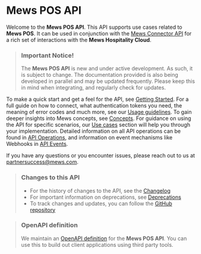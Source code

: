 # Mews POS API

Welcome to the __Mews POS API__. This API supports use cases related to __Mews POS__. It can be used in conjunction with the [Mews Connector API](https://mews-systems.gitbook.io/connector-api) for a rich set of interactions with the **Mews Hospitality Cloud**.

> ### Important Notice!
> The __Mews POS API__ is new and under active development. As such, it is subject to change. The documentation provided is also being developed in parallel and may be updated frequently. Please keep this in mind when integrating, and regularly check for updates.

To make a quick start and get a feel for the API, see [Getting Started](getting-started/README.md). For a full guide on how to connect, what authentication tokens you need, the meaning of error codes and much more, see our [Usage guidelines](guidelines/README.md). To gain deeper insights into Mews concepts, see [Concepts](concepts/README.md). For guidance on using the API for specific scenarios, our [Use cases](use-cases/README.md) section will help you through your implementation. Detailed information on all API operations can be found in [API Operations](operations/README.md), and information on event mechanisms like Webhooks in [API Events](events/README.md).

If you have any questions or you encounter issues, please reach out to us at [partnersuccess@mews.com](mailto:partnersuccess@mews.com).

> ### Changes to this API
> * For the history of changes to the API, see the [Changelog](changelog/README.md)
> * For important information on deprecations, see [Deprecations](deprecations/README.md)
> * To track changes and updates, you can follow the [GitHub repository](https://github.com/MewsSystems/gitbook-pos-api/tree/main)

> ### OpenAPI definition
> We maintain an [OpenAPI definition](https://api.mews.com/pos/v1/docs/openapi.yaml) for the __Mews POS API__. You can use this to build out client applications using third party tools.
